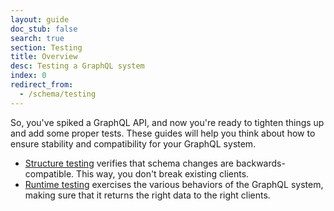 ```yaml
---
layout: guide
doc_stub: false
search: true
section: Testing
title: Overview
desc: Testing a GraphQL system
index: 0
redirect_from:
  - /schema/testing
---
```



So, you've spiked a GraphQL API, and now you're ready to tighten things up and add some proper tests. These guides will help you think about how to ensure stability and compatibility for your GraphQL system.

- [Structure testing](/testing/schema_structure) verifies that schema changes are backwards-compatible. This way, you don't break existing clients.
- [Runtime testing](/testing/integration_tests) exercises the various behaviors of the GraphQL system, making sure that it returns the right data to the right clients.
